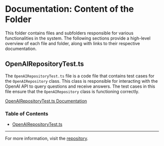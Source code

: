 # Documentation: Content of the Folder

This folder contains files and subfolders responsible for various functionalities in the system. The following sections provide a high-level overview of each file and folder, along with links to their respective documentation.

## OpenAIRepositoryTest.ts

The `OpenAIRepositoryTest.ts` file is a code file that contains test cases for the `OpenAIRepository` class. This class is responsible for interacting with the OpenAI API to query questions and receive answers. The test cases in this file ensure that the `OpenAIRepository` class is functioning correctly.

[OpenAIRepositoryTest.ts Documentation](OpenAIRepositoryTest.ts)

### Table of Contents

- [OpenAIRepositoryTest.ts](#openairepositorytestts)

---

For more information, visit the [repository](https://github.com/ingig/code-narrator/__tests__/repositories).